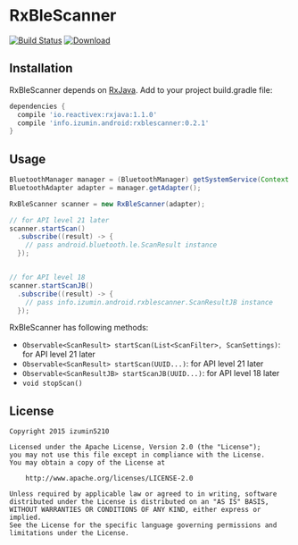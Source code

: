 # RxBleScanner
[![Build Status](https://travis-ci.org/izumin5210/RxBleScanner.svg)](https://travis-ci.org/izumin5210/RxBleScanner)
[![Download](https://api.bintray.com/packages/izumin5210/maven/rxblescanner/images/download.svg)](https://bintray.com/izumin5210/maven/rxblescanner/_latestVersion)

## Installation
RxBleScanner depends on [RxJava](https://github.com/ReactiveX/RxJava). Add to your project build.gradle file:

```groovy
dependencies {
  compile 'io.reactivex:rxjava:1.1.0'
  compile 'info.izumin.android:rxblescanner:0.2.1'
}
```


## Usage

```java
BluetoothManager manager = (BluetoothManager) getSystemService(Context.BLUETOOTH_SERVICE);
BluetoothAdapter adapter = manager.getAdapter();

RxBleScanner scanner = new RxBleScanner(adapter);

// for API level 21 later
scanner.startScan()
  .subscribe((result) -> {
    // pass android.bluetooth.le.ScanResult instance
  });


// for API level 18
scanner.startScanJB()
  .subscribe((result) -> {
    // pass info.izumin.android.rxblescanner.ScanResultJB instance
  });
```

RxBleScanner has following methods:

* `Observable<ScanResult> startScan(List<ScanFilter>, ScanSettings)`: for API level 21 later
* `Observable<ScanResult> startScan(UUID...)`: for API level 21 later
* `Observable<ScanResultJB> startScanJB(UUID...)`: for API level 18 later
* `void stopScan()`


## License

```
Copyright 2015 izumin5210

Licensed under the Apache License, Version 2.0 (the "License");
you may not use this file except in compliance with the License.
You may obtain a copy of the License at

    http://www.apache.org/licenses/LICENSE-2.0

Unless required by applicable law or agreed to in writing, software
distributed under the License is distributed on an "AS IS" BASIS,
WITHOUT WARRANTIES OR CONDITIONS OF ANY KIND, either express or implied.
See the License for the specific language governing permissions and
limitations under the License.
```
